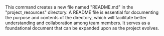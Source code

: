 This command creates a new file named "README.md" in the "project_resources" directory. A README file is essential for documenting the purpose and contents of the directory, which will facilitate better understanding and collaboration among team members. It serves as a foundational document that can be expanded upon as the project evolves.
